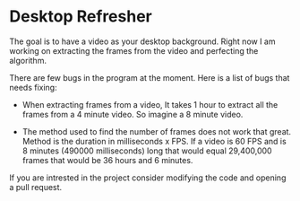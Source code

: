 # Desktop Refresher
The goal is to have a video as your desktop background. Right now I am working on extracting the frames from the video and perfecting the algorithm.

There are few bugs in the program at the moment. Here is a list of bugs that needs fixing:

 * When extracting frames from a video, It takes 1 hour to extract all the frames from a 4 minute video. So imagine a 8 minute video.

 * The method used to find the number of frames does not work that great. Method is the duration in milliseconds x FPS. If a video is 60 FPS and is 8 minutes (490000 milliseconds) long that would equal 29,400,000 frames that would be 36 hours and 6 minutes. 

If you are intrested in the project consider modifying the code and opening a pull request.

